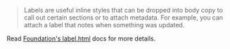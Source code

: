 > Labels are useful inline styles that can be dropped into body copy to call out certain sections or to attach metadata. For example, you can attach a label that notes when something was updated.

Read [Foundation's label.html](http://foundation.zurb.com/docs/components/labels.html) docs for more details.